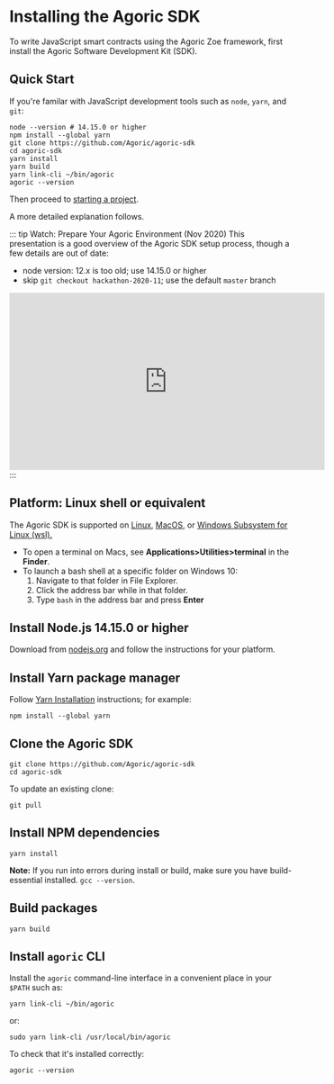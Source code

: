 
# Installing the Agoric SDK

To write JavaScript smart contracts using the Agoric Zoe framework,
first install the Agoric Software Development Kit (SDK).

## Quick Start

If you're familar with JavaScript development tools such as `node`, `yarn`, and `git`:

```shell
node --version # 14.15.0 or higher
npm install --global yarn
git clone https://github.com/Agoric/agoric-sdk
cd agoric-sdk
yarn install
yarn build
yarn link-cli ~/bin/agoric
agoric --version
```

Then proceed to [starting a project](/getting-started/start-a-project.md).

A more detailed explanation follows.

::: tip Watch: Prepare Your Agoric Environment (Nov 2020)
This presentation is a good overview of the Agoric SDK setup process,
though a few details are out of date:

 - node version: 12.x is too old; use 14.15.0 or higher
 - skip `git checkout hackathon-2020-11`; use the default `master` branch

<iframe width="560" height="315" src="https://www.youtube.com/embed/w0By22jYhJA" title="YouTube video player" frameborder="0" allow="accelerometer; autoplay; clipboard-write; encrypted-media; gyroscope; picture-in-picture" allowfullscreen></iframe>
:::

## Platform: Linux shell or equivalent

The Agoric SDK is supported on
<a href="https://en.wikipedia.org/wiki/Linux">Linux</a>,
<a href="https://www.apple.com/macos/">MacOS</a>, or
<a href="https://docs.microsoft.com/en-us/windows/wsl/">Windows Subsystem for Linux (wsl).</a>

 - To open a terminal on Macs, see **Applications>Utilities>terminal** in the **Finder**.
 - To launch a bash shell at a specific folder on Windows 10:
   1. Navigate to that folder in File Explorer.
   2. Click the address bar while in that folder.
   3. Type <code>bash</code> in the address bar and press <b>Enter</b>


## Install Node.js 14.15.0 or higher

Download from [nodejs.org](https://nodejs.org/) and follow the instructions for your platform.


## Install Yarn package manager

Follow [Yarn Installation](https://classic.yarnpkg.com/en/docs/install)
instructions; for example:

```shell
npm install --global yarn
```

## Clone the Agoric SDK

```shell
git clone https://github.com/Agoric/agoric-sdk
cd agoric-sdk
```

To update an existing clone:

```shell
git pull
```

## Install NPM dependencies

```shell
yarn install
```

**Note:** If you run into errors during install or build, make sure you have build-essential installed. `gcc --version`.

## Build packages

```shell
yarn build
```

## Install `agoric` CLI

Install the `agoric` command-line interface in a convenient place in your `$PATH` such as:

```shell
yarn link-cli ~/bin/agoric
```

or:

```shell
sudo yarn link-cli /usr/local/bin/agoric
```

To check that it's installed correctly:

```shell
agoric --version
```
